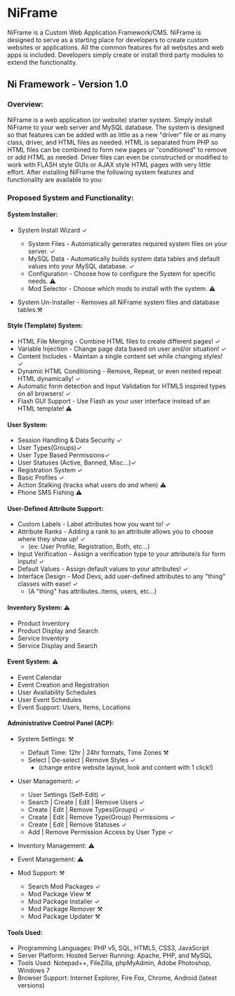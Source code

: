 # NiFrame
NiFrame is a Custom Web Application Framework/CMS. NiFrame is designed to serve as a starting place
for developers to create custom websites or applications. All the common features for all websites
and web apps is included. Developers simply create or install third party modules to extend the 
functionality.


## Ni Framework - Version 1.0


### Overview:

NiFrame is a web application (or website) starter system. 
Simply install NiFrame to your web server and MySQL database. The system is designed so that 
features can be added with as little as a new "driver" file or as many class, driver, and HTML 
files as needed. HTML is separated from PHP so HTML files can be combined to form new pages or 
"conditioned" to remove or add HTML as needed. Driver files can even be constructed or modified 
to work with FLASH style GUIs or AJAX style HTML pages with very little effort. After installing 
NiFrame the following system features and functionality are available to you: 


### Proposed System and Functionality:
 
#### System Installer:
  * System Install Wizard ✓ 
    + System Files - Automatically generates required system files on your server. ✓
    + MySQL Data - Automatically builds system data tables and default values into your MySQL database. ✓
    + Configuration - Choose how to configure the System for specific needs. ⚠
    + Mod Selector - Choose which mods to install with the system. ⚠

  * System Un-Installer - Removes all NiFrame system files and database tables.⚒


#### Style (Template) System:
  * HTML File Merging - Combine HTML files to create different pages! ✓
  * Variable Injection - Change page data based on user and/or situation! ✓
  * Content Includes - Maintain a single content set while changing styles! ✓
  * Dynamic HTML Conditioning - Remove, Repeat, or even nested repeat HTML dynamically! ✓
  * Automatic form detection and Input Validation for HTML5 inspired types on all browsers! ✓
  * Flash GUI Support - Use Flash as your user interface instead of an HTML template! ⚠


#### User System: 
  * Session Handling & Data Security ✓
  * User Types(Groups)✓ 
  * User Type Based Permissions✓ 
  * User Statuses (Active, Banned, Misc...)✓ 
  * Registration System ✓
  * Basic Profiles ✓
  * Action Stalking (tracks what users do and when) ⚠
  * Phone SMS Fishing ⚠


#### User-Defined Attribute Support:
  * Custom Labels - Label attributes how you want to! ✓
  * Attribute Ranks - Adding a rank to an attribute allows you to choose where they show up! ✓
    + (ex: User Profile, Registration, Both, etc...)
  * Input Verification - Assign a verification type to your attribute/s for form inputs! ✓
  * Default Values - Assign default values to your attributes! ✓
  * Interface Design - Mod Devs, add user-defined attributes to any "thing" classes with ease! ✓
    + (A "thing" has attributes..items, users, etc...) 


#### Inventory System: ⚠
  * Product Inventory
  * Product Display and Search
  * Service Inventory
  * Service Display and Search


#### Event System: ⚠
  * Event Calendar
  * Event Creation and Registration
  * User Availability Schedules
  * User Event Schedules
  * Event Support: Users, Items, Locations


#### Administrative Control Panel (ACP):
  * System Settings: ⚒ 
    + Default Time: 12hr | 24hr formats, Time Zones ⚒
    + Select | De-select | Remove Styles ✓
      - (change entire website layout, look and content with 1 click!) 

  * User Management: ✓ 
    + User Settings (Self-Edit) ✓
    + Search | Create | Edit | Remove Users ✓
    + Create | Edit | Remove Types(Groups) ✓
    + Create | Edit | Remove Type(Group) Permissions ✓
    + Create | Edit | Remove Statuses ✓
    + Add | Remove Permission Access by User Type ✓

  * Inventory Management: ⚠
  * Event Management: ⚠
  
  * Mod Support: ⚒ 
    + Search Mod Packages ✓
    + Mod Package View ⚒
    + Mod Package Installer ✓
    + Mod Package Remover ⚒ 
    + Mod Package Updater ⚒

#### Tools Used:
* Programming Languages: PHP v5, SQL, HTML5, CSS3, JavaScript
* Server Platform: Hosted Server Running: Apache, PHP, and MySQL
* Tools Used: Notepad++, FileZilla, phpMyAdmin, Adobe Photoshop, Windows 7
* Browser Support: Internet Explorer, Fire Fox, Chrome, Android (latest versions)

